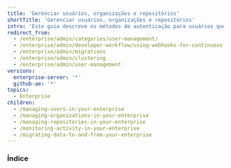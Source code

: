 ```yaml
---
title: 'Gerenciar usuários, organizações e repositórios'
shortTitle: 'Gerenciar usuários, organizações e repositórios'
intro: 'Este guia descreve os métodos de autenticação para usuários que fazem login na sua empresa, além de mostrar como criar organizações e equipes para acesso e colaboração nos repositórios, bem como sugerir práticas recomendadas para a segurança do usuário.'
redirect_from:
  - /enterprise/admin/categories/user-management/
  - /enterprise/admin/developer-workflow/using-webhooks-for-continuous-integration
  - /enterprise/admin/migrations
  - /enterprise/admin/clustering
  - /enterprise/admin/user-management
versions:
  enterprise-server: '*'
  github-ae: '*'
topics:
  - Enterprise
children:
  - /managing-users-in-your-enterprise
  - /managing-organizations-in-your-enterprise
  - /managing-repositories-in-your-enterprise
  - /monitoring-activity-in-your-enterprise
  - /migrating-data-to-and-from-your-enterprise
---
```

### Índice
